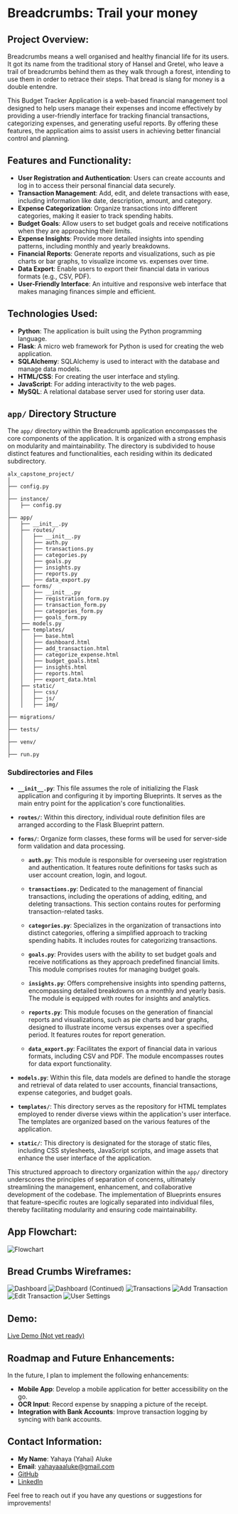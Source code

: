 # Breadcrumbs: Trail your money

## Project Overview:
Breadcrumbs means a well organised and healthy financial life for its users. It got its name from the traditional story of Hansel and Gretel, who leave a trail of breadcrumbs behind them as they walk through a forest, intending to use them in order to retrace their steps. That bread is slang for money is a double entendre. 

This Budget Tracker Application is a web-based financial management tool designed to help users manage their expenses and income effectively by providing a user-friendly interface for tracking financial transactions, categorizing expenses, and generating useful reports. By offering these features, the application aims to assist users in achieving better financial control and planning.

## Features and Functionality:
- **User Registration and Authentication**: Users can create accounts and log in to access their personal financial data securely.
- **Transaction Management**: Add, edit, and delete transactions with ease, including information like date, description, amount, and category.
- **Expense Categorization**: Organize transactions into different categories, making it easier to track spending habits.
- **Budget Goals**: Allow users to set budget goals and receive notifications when they are approaching their limits.
- **Expense Insights**: Provide more detailed insights into spending patterns, including monthly and yearly breakdowns.
- **Financial Reports**: Generate reports and visualizations, such as pie charts or bar graphs, to visualize income vs. expenses over time.
- **Data Export**: Enable users to export their financial data in various formats (e.g., CSV, PDF).
- **User-Friendly Interface**: An intuitive and responsive web interface that makes managing finances simple and efficient.

## Technologies Used:
- **Python**: The application is built using the Python programming language.
- **Flask**: A micro web framework for Python is used for creating the web application.
- **SQLAlchemy**: SQLAlchemy is used to interact with the database and manage data models.
- **HTML/CSS**: For creating the user interface and styling.
- **JavaScript**: For adding interactivity to the web pages.
- **MySQL**: A relational database server used for storing user data.

## `app/` Directory Structure

The `app/` directory within the Breadcrumb application encompasses the core components of the application. It is organized with a strong emphasis on modularity and maintainability. The directory is subdivided to house distinct features and functionalities, each residing within its dedicated subdirectory.

```
alx_capstone_project/
│
├── config.py
│
├── instance/
│   ├── config.py
│
├── app/
│   ├── __init__.py
│   ├── routes/
│   │   ├── __init__.py
│   │   ├── auth.py
│   │   ├── transactions.py
│   │   ├── categories.py
│   │   ├── goals.py
│   │   ├── insights.py
│   │   ├── reports.py
│   │   ├── data_export.py
│   ├── forms/
│   │   ├── __init__.py
│   │   ├── registration_form.py
│   │   ├── transaction_form.py
│   │   ├── categories_form.py
│   │   ├── goals_form.py
│   ├── models.py
│   ├── templates/
│   │   ├── base.html
│   │   ├── dashboard.html
│   │   ├── add_transaction.html
│   │   ├── categorize_expense.html
│   │   ├── budget_goals.html
│   │   ├── insights.html
│   │   ├── reports.html
│   │   ├── export_data.html
│   ├── static/
│   │   ├── css/
│   │   ├── js/
│   │   ├── img/
│
├── migrations/
│
├── tests/
│
├── venv/
│
├── run.py

```

### Subdirectories and Files

- **`__init__.py`**: This file assumes the role of initializing the Flask application and configuring it by importing Blueprints. It serves as the main entry point for the application's core functionalities.

- **`routes/`**: Within this directory, individual route definition files are arranged according to the Flask Blueprint pattern.

- **`forms/`**: Organize form classes, these forms will be used for server-side form validation and data processing.

  - **`auth.py`**: This module is responsible for overseeing user registration and authentication. It features route definitions for tasks such as user account creation, login, and logout.

  - **`transactions.py`**: Dedicated to the management of financial transactions, including the operations of adding, editing, and deleting transactions. This section contains routes for performing transaction-related tasks.

  - **`categories.py`**: Specializes in the organization of transactions into distinct categories, offering a simplified approach to tracking spending habits. It includes routes for categorizing transactions.

  - **`goals.py`**: Provides users with the ability to set budget goals and receive notifications as they approach predefined financial limits. This module comprises routes for managing budget goals.

  - **`insights.py`**: Offers comprehensive insights into spending patterns, encompassing detailed breakdowns on a monthly and yearly basis. The module is equipped with routes for insights and analytics.

  - **`reports.py`**: This module focuses on the generation of financial reports and visualizations, such as pie charts and bar graphs, designed to illustrate income versus expenses over a specified period. It features routes for report generation.

  - **`data_export.py`**: Facilitates the export of financial data in various formats, including CSV and PDF. The module encompasses routes for data export functionality.

- **`models.py`**: Within this file, data models are defined to handle the storage and retrieval of data related to user accounts, financial transactions, expense categories, and budget goals.

- **`templates/`**: This directory serves as the repository for HTML templates employed to render diverse views within the application's user interface. The templates are organized based on the various features of the application.

- **`static/`**: This directory is designated for the storage of static files, including CSS stylesheets, JavaScript scripts, and image assets that enhance the user interface of the application.

This structured approach to directory organization within the `app/` directory underscores the principles of separation of concerns, ultimately streamlining the management, enhancement, and collaborative development of the codebase. The implementation of Blueprints ensures that feature-specific routes are logically separated into individual files, thereby facilitating modularity and ensuring code maintainability.

## App Flowchart:
![Flowchart](flowchart.png)

## Bread Crumbs Wireframes:
![Dashboard](wireframes/1-Dashboard-I.png)
![Dashboard (Continued)](wireframes/2-Dashboard-II.png)
![Transactions](wireframes/3-Transactions.png)
![Add Transaction](wireframes/4-Add-Transaction.png)
![Edit Transaction](wireframes/5-Edit-Transaction.png)
![User Settings](wireframes/6-User-Settings.png)

## Demo:
[Live Demo (Not yet ready)](#)

## Roadmap and Future Enhancements:
In the future, I plan to implement the following enhancements:

- **Mobile App**: Develop a mobile application for better accessibility on the go.
- **OCR Input**: Record expense by snapping a picture of the receipt.
- **Integration with Bank Accounts**: Improve transaction logging by syncing with bank accounts.

## Contact Information:
- **My Name**: Yahaya (Yahai) Aluke
- **Email**: yahayaaaluke@gmail.com
- [GitHub](https://github.com/yahaiii)
- [LinkedIn](https://www.linkedin.com/in/yahayaaluke)

Feel free to reach out if you have any questions or suggestions for improvements!
